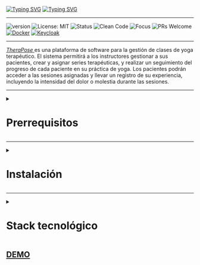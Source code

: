 [![Typing SVG](https://readme-typing-svg.demolab.com?font=Press+Start+2P&weight=900&size=28&pause=1000&color=003566&background=FFFFFF&center=true&vCenter=true&width=800&height=100&lines=CleanCoders;+Proyecto+calidad+v1.0)](https://git.io/typing-svg)
[![Typing SVG](https://readme-typing-svg.demolab.com?font=Press+Start+2P&weight=900&size=28&pause=1200&color=003566&background=FFFFFF&center=true&vCenter=true&width=800&height=100&lines=TheraPose+%F0%9F%A7%98%E2%80%8D%E2%99%80%EF%B8%8F)](https://git.io/typing-svg)

---

![version](https://img.shields.io/badge/version-1.0.0-blue) ![License: MIT](https://img.shields.io/badge/License-MIT-yellow.svg) ![Status](https://img.shields.io/badge/status-en%20desarrollo-orange) ![Clean Code](https://img.shields.io/badge/code%20style-clean--code-brightgreen) ![Focus](https://img.shields.io/badge/yoga-terapéutico-blueviolet) ![PRs Welcome](https://img.shields.io/badge/PRs-welcome-brightgreen.svg) [![Docker](https://img.shields.io/badge/Docker-2CA5E0?style=flat&logo=docker&logoColor=white)](https://docs.docker.com/) [![Keycloak](https://img.shields.io/badge/Keycloak-2CA5E0?style=flat&logo=keycloak&logoColor=white)](https://www.keycloak.org/)

---

<a href="https://therapose.panes.top/"><i>TheraPose</i> </a>es una plataforma de software para la gestión de clases de yoga terapéutico. El sistema permitirá a los instructores gestionar a sus pacientes, crear y asignar series terapéuticas, y realizar un seguimiento  del progreso de cada paciente en su práctica de yoga. Los pacientes podrán acceder a las sesiones asignadas y llevar un registro de su experiencia, incluyendo la intensidad del dolor o molestia durante las sesiones.


---

<details><summary><h1>Prerrequisitos</h1></summary>
-   Bash (De preferencia WSL2 habilitado - Windows 10/11).
-   <b> Docker </b> (Docker Desktop).
-   Git (Clonar el repositorio).
-   Python 3.11+.
</details>

---

<details><summary><h1>Instalación</h1></summary>

### 1. Descargar imagen personalizada de Keycloak en el bash.

```bash
docker pull bryanhert/keycloak-yoga:26.1.3

```

<img src="https://raw.githubusercontent.com/juansuarezb/TheraPose_v1.0/main/images/paso1.avif" alt="paso1" width="600" height="auto">

### 2. Navega al directorio donde quieres descargar el proyecto y clona el repositorio en tu máquina local. Finalmente, dirígete al proyecto descargado.

```bash
git clone https://github.com/juansuarezb/TheraPose_v1.0.git
cd TheraPose_v1.0
```

<img src="https://raw.githubusercontent.com/juansuarezb/TheraPose_v1.0/main/images/paso2.webp" alt="paso2" width="600" height="auto">

### 3. Levantar los servicios con Docker Compose (dentro del proyecto descargado).

```bash
docker compose -f docker-compose.yml up -d --build
```

o

```bash
docker-compose up -d
```

<img src="https://raw.githubusercontent.com/juansuarezb/TheraPose_v1.0/main/images/paso3.webp" alt="paso3" width="600" height="auto"/> <br>
<img src="https://raw.githubusercontent.com/juansuarezb/TheraPose_v1.0/main/images/paso8.avif" alt="paso8" width="600" height="auto">

> [!IMPORTANT]
> Hasta este punto ya tenemos el entorno para el manejo de usuarios correctamente instalado.  
> Dirígete a [http://localhost:8080](http://localhost:8080) para acceder a la consola de administración de Keycloak.
> Ingresa con los credenciales "admin" y "admin" respectivamente y comprueba el acceso al keycloak.
> <b>Ahora, se procederá a utilizar Ubuntu desde windows para la instalación del backend de la aplicación. </b>

<img src="https://raw.githubusercontent.com/juansuarezb/TheraPose_v1.0/main/images/paso4.webp" alt="paso4" width="600" height="auto"> 
</details>

---

<details><summary><h1>Stack tecnológico</h1></summary>

| Categoría         | Tecnologías                                                                                                                                                                                                                                                                                                                                                                            |
| ----------------- | -------------------------------------------------------------------------------------------------------------------------------------------------------------------------------------------------------------------------------------------------------------------------------------------------------------------------------------------------------------------------------------- |
| **Backend**       | ![FastAPI](https://img.shields.io/badge/FastAPI-0.103.1-informational?style=flat&logo=fastapi&logoColor=white&color=6aa6f8) ![Python](https://img.shields.io/badge/Python-3.11-informational?style=flat&logo=python&logoColor=white&color=6aa6f8)                                                                                                                                      |
| **Frontend**      | ![HTML5](https://img.shields.io/badge/HTML5-E34F26?style=flat&logo=html5&logoColor=white) ![CSS3](https://img.shields.io/badge/CSS3-1572B6?style=flat&logo=css3&logoColor=white) ![Jinja2](https://img.shields.io/badge/Jinja2-3.1.2-informational?style=flat&logo=jinja&logoColor=white&color=6aa6f8) ![JavaScript](https://img.shields.io/badge/JavaScript-ES6-informational?style=flat&logo=javascript&logoColor=white&color=6aa6f8) ![Bootstrap](https://img.shields.io/badge/Bootstrap-5.3-informational?style=flat&logo=bootstrap&logoColor=white&color=6aa6f8)   |
| **Base de Datos** | ![Relacional](https://img.shields.io/badge/Relacional-SQL-informational?style=flat&logo=database&logoColor=white&color=6aa6f8) ![SQLite](https://img.shields.io/badge/SQLite-3.42-informational?style=flat&logo=sqlite&logoColor=white&color=6aa6f8) ![SQLModel](https://img.shields.io/badge/SQLModel-0.0.14-informational?style=flat&logo=sqlalchemy&logoColor=white&color=6aa6f8) ![SQLAlchemy](https://img.shields.io/badge/SQLAlchemy-2.0-informational?style=flat&logo=sqlalchemy&logoColor=white&color=6aa6f8) |
| **Autenticación** | ![Keycloak](https://img.shields.io/badge/Keycloak-22.0.1-informational?style=flat&logo=keycloak&logoColor=white&color=6aa6f8) |
| **DevOps**        | ![Docker](https://img.shields.io/badge/Docker-24.0-informational?style=flat&logo=docker&logoColor=white&color=6aa6f8) ![Docker Compose](https://img.shields.io/badge/Docker_Compose-2.22-informational?style=flat&logo=docker&logoColor=white&color=6aa6f8) ![GitHub](https://img.shields.io/badge/GitHub-Repository-informational?style=flat&logo=github&logoColor=white&color=6aa6f8) |
</details>


<h2><a href="https://youtu.be/YPa1tznM22k">DEMO</a></h2>

